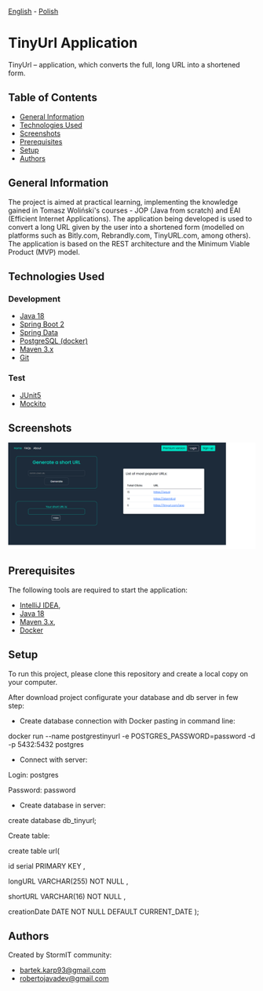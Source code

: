 [<ins>English</ins>](README.md) - [Polish](README.pl.md)

# TinyUrl Application
TinyUrl – application, which converts the full, long URL into a shortened form.

## Table of Contents
* [General Information](#general-information)
* [Technologies Used](#technologies-used)
* [Screenshots](#screenshots)
* [Prerequisites](#prerequisites)
* [Setup](#setup)
* [Authors](#authors)

## General Information
The project is aimed at practical learning, implementing the knowledge gained in Tomasz Woliński's courses - JOP (Java from scratch) and EAI (Efficient Internet Applications).
The application being developed is used to convert a long URL given by the user into a shortened form (modelled on platforms such as Bitly.com, Rebrandly.com, TinyURL.com, among others).
The application is based on the REST architecture and the Minimum Viable Product (MVP) model.

## Technologies Used
### Development
- [Java 18](https://openjdk.org/projects/jdk/18/)
- [Spring Boot 2](https://spring.io/projects/spring-boot)
- [Spring Data](https://spring.io/projects/spring-data)
- [PostgreSQL (docker)](https://www.postgresql.org/)
- [Maven 3.x](https://maven.apache.org/)
- [Git](https://git-scm.com/)


### Test
- [JUnit5](https://junit.org/junit5/)
- [Mockito](https://site.mockito.org/)

## Screenshots
![Test redirect](./images/mainsite.png)

## Prerequisites
The following tools are required to start the application:

- [IntelliJ IDEA](https://www.jetbrains.com/idea/),
- [Java 18](https://openjdk.org/projects/jdk/18/)
- [Maven 3.x](https://maven.apache.org/download.cgi),
- [Docker](https://docs.docker.com/get-docker/)

## Setup

To run this project, please clone this repository and create a local copy on your computer.

After download project configurate your database and db server in few step:

- Create database connection with Docker pasting in command line:

docker run --name postgrestinyurl -e POSTGRES_PASSWORD=password -d -p 5432:5432 postgres

- Connect with server:

Login: postgres

Password: password

- Create database in server:

create database db_tinyurl;

Create table:

create table url(

id serial PRIMARY KEY ,

longURL VARCHAR(255) NOT NULL ,

shortURL VARCHAR(16) NOT NULL ,

creationDate DATE NOT NULL DEFAULT CURRENT_DATE
);

## Authors
Created by StormIT community: 
- bartek.karp93@gmail.com
- robertojavadev@gmail.com